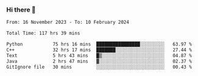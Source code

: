 ### Hi there 👋

<!--
**floyiac/floyiac** is a ✨ _special_ ✨ repository because its `README.md` (this file) appears on your GitHub profile.

Here are some ideas to get you started:

- 🔭 I’m currently working on ...
- 🌱 I’m currently learning ...
- 👯 I’m looking to collaborate on ...
- 🤔 I’m looking for help with ...
- 💬 Ask me about ...
- 📫 How to reach me: ...
- 😄 Pronouns: ...
- ⚡ Fun fact: ...
-->

<!--START_SECTION:waka-->

```txt
From: 16 November 2023 - To: 10 February 2024

Total Time: 117 hrs 39 mins

Python           75 hrs 16 mins  ████████████████░░░░░░░░░   63.97 %
C++              32 hrs 17 mins  ███████░░░░░░░░░░░░░░░░░░   27.44 %
Text             5 hrs 43 mins   █▒░░░░░░░░░░░░░░░░░░░░░░░   04.87 %
Java             2 hrs 47 mins   ▓░░░░░░░░░░░░░░░░░░░░░░░░   02.37 %
GitIgnore file   30 mins         ░░░░░░░░░░░░░░░░░░░░░░░░░   00.43 %
```

<!--END_SECTION:waka-->
